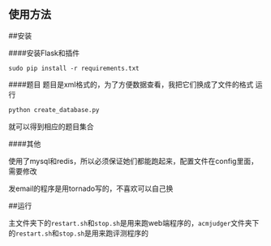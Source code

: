 使用方法
---

##安装

####安装Flask和插件

```
sudo pip install -r requirements.txt
```

####题目
题目是xml格式的，为了方便数据查看，我把它们换成了文件的格式
运行

```python
python create_database.py
```

就可以得到相应的题目集合

####其他

使用了mysql和redis，所以必须保证她们都能跑起来，配置文件在config里面，需要修改

发email的程序是用tornado写的，不喜欢可以自己换

##运行

主文件夹下的`restart.sh`和`stop.sh`是用来跑web端程序的，`acmjudger`文件夹下的`restart.sh`和`stop.sh`是用来跑评测程序的